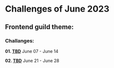 # Challenges of June 2023
## Frontend guild theme: 

### Challanges:
**01. [TBD](/)**
June 07 - June 14

**02. [TBD](/)**
June 21 - June 28